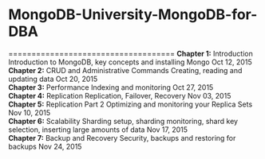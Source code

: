 # MongoDB-University-MongoDB-for-DBA
====================================
**Chapter 1:** Introduction	Introduction to MongoDB, key concepts and installing Mongo	Oct 12, 2015   
**Chapter 2:** CRUD and Administrative Commands	Creating, reading and updating data	Oct 20, 2015   
**Chapter 3:** Performance	Indexing and monitoring	Oct 27, 2015   
**Chapter 4:** Replication	Replication, Failover, Recovery	Nov 03, 2015   
**Chapter 5:** Replication Part 2	Optimizing and monitoring your Replica Sets	Nov 10, 2015   
**Chapter 6:** Scalability	Sharding setup, sharding monitoring, shard key selection, inserting large amounts of data	Nov 17, 2015   
**Chapter 7:** Backup and Recovery	Security, backups and restoring for backups	Nov 24, 2015   
